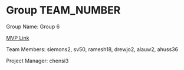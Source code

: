 # Group TEAM_NUMBER
Group Name: Group 6

[MVP Link](https://docs.google.com/document/d/1BpUDOv9jJdlGFnas5bA_Z_2A6e6RZTAw1gre7jszro8/edit?usp=sharing)

Team Members: siemons2, sv50, ramesh18, drewjo2, alauw2, ahuss36

Project Manager: chensi3
